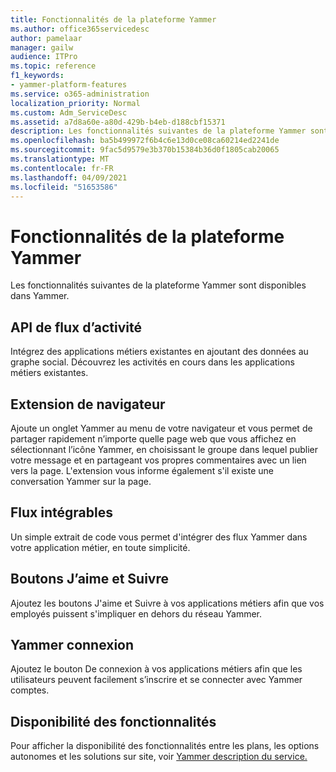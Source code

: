 ```yaml
---
title: Fonctionnalités de la plateforme Yammer
ms.author: office365servicedesc
author: pamelaar
manager: gailw
audience: ITPro
ms.topic: reference
f1_keywords:
- yammer-platform-features
ms.service: o365-administration
localization_priority: Normal
ms.custom: Adm_ServiceDesc
ms.assetid: a7d8a60e-a80d-429b-b4eb-d188cbf15371
description: Les fonctionnalités suivantes de la plateforme Yammer sont disponibles dans Yammer.
ms.openlocfilehash: ba5b499972f6b4c6e13d0ce08ca60214ed2241de
ms.sourcegitcommit: 9fac5d9579e3b370b15384b36d0f1805cab20065
ms.translationtype: MT
ms.contentlocale: fr-FR
ms.lasthandoff: 04/09/2021
ms.locfileid: "51653586"
---
```

# <a name="yammer-platform-features"></a>Fonctionnalités de la plateforme Yammer

Les fonctionnalités suivantes de la plateforme Yammer sont disponibles dans Yammer.
 
## <a name="activity-stream-api"></a>API de flux d’activité

Intégrez des applications métiers existantes en ajoutant des données au graphe social. Découvrez les activités en cours dans les applications métiers existantes.
  
## <a name="browser-extension"></a>Extension de navigateur

Ajoute un onglet Yammer au menu de votre navigateur et vous permet de partager rapidement n’importe quelle page web que vous affichez en sélectionnant l’icône Yammer, en choisissant le groupe dans lequel publier votre message et en partageant vos propres commentaires avec un lien vers la page. L'extension vous informe également s'il existe une conversation Yammer sur la page. 

## <a name="embeddable-feeds"></a>Flux intégrables

Un simple extrait de code vous permet d'intégrer des flux Yammer dans votre application métier, en toute simplicité.
  
## <a name="like-and-follow-buttons"></a>Boutons J’aime et Suivre

Ajoutez les boutons J'aime et Suivre à vos applications métiers afin que vos employés puissent s'impliquer en dehors du réseau Yammer.
  
## <a name="yammer-connect-login"></a>Yammer connexion

Ajoutez le bouton De connexion à vos applications métiers afin que les utilisateurs peuvent facilement s’inscrire et se connecter avec Yammer comptes.

## <a name="feature-availability"></a>Disponibilité des fonctionnalités

Pour afficher la disponibilité des fonctionnalités entre les plans, les options autonomes et les solutions sur site, voir [Yammer description du service.](yammer-service-description.md)
  

